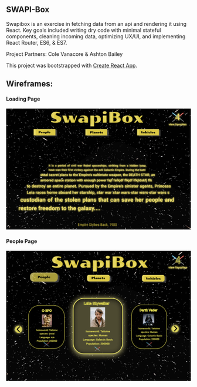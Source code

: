 ## SWAPI-Box

Swapibox is an exercise in fetching data from an api and rendering it using React. Key goals included writing dry code with minimal stateful components, cleaning incoming data, optimizing UX/UI, and implementing React Router, ES6, & ES7.

Project Partners:
Cole Vanacore & Ashton Bailey

This project was bootstrapped with [Create React App](https://github.com/facebook/create-react-app).

## Wireframes:

#### Loading Page
![Loading page wireframe](wireframe_loading.png)


#### People Page
![People page wireframe](wireframe_people.png)
